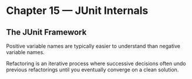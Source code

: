 # Chapter 15 — JUnit Internals

## The JUnit Framework

Positive variable names are typically easier to understand than negative variable names.

Refactoring is an iterative process where successive decisions often undo previous refactorings until you eventually converge on a clean solution.
